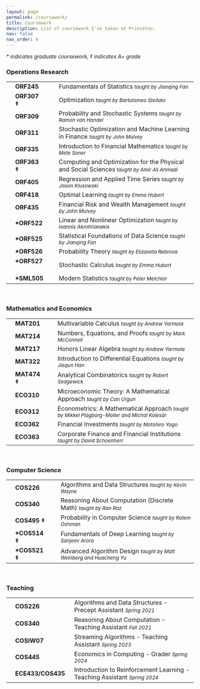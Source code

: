 ```yaml
---
layout: page
permalink: /coursework/
title: Coursework
description: List of coursework I've taken at Princeton.
nav: false
nav_order: 4
---
```


<p> <em> * indicates graduate coursework, &Dagger; indicates A+ grade </em> </p>



<h3>Operations Research</h3>
<table>
<tbody>
<tr>
    <td>
        <br>
    </td>
    <td>
        <span style="font-weight: bold;">ORF245&nbsp;&nbsp;</span>
    </td>
    <td>
    </td>
    <td>
        Fundamentals of Statistics <span style="font-size: 10pt; font-style: italic;">taught by Jianqing Fan</span>
    </td>
</tr>
<tr>
    <td>
        <br>
    </td>
    <td>
        <span style="font-weight: bold;">ORF307 &Dagger;&nbsp;&nbsp;</span>
    </td>
    <td>
    </td>
    <td>
        Optimization <span style="font-size: 10pt; font-style: italic;">taught by Bartolomeo Stellato</span>
    </td>
</tr>
<tr>
    <td>
        <br>
    </td>
    <td>
        <span style="font-weight: bold;">ORF309 &nbsp;&nbsp;</span>
    </td>
    <td>
    </td>
    <td>
        Probability and Stochastic Systems <span style="font-size: 10pt; font-style: italic;">taught by Ramon van Handel</span>
    </td>
</tr>
<tr>
    <td>
        <br>
    </td>
    <td>
        <span style="font-weight: bold;">ORF311 &nbsp;&nbsp;</span>
    </td>
    <td>
    </td>
    <td>
        Stochastic Optimization and Machine Learning in Finance <span style="font-size: 10pt; font-style: italic;">taught by John Mulvey</span>
    </td>
</tr>
<tr>
    <td>
        <br>
    </td>
    <td>
        <span style="font-weight: bold;">ORF335 &nbsp;&nbsp;</span>
    </td>
    <td>
    </td>
    <td>
        Introduction to Financial Mathematics <span style="font-size: 10pt; font-style: italic;">taught by Mete Soner</span>
    </td>
</tr>
<tr>
    <td>
        <br>
    </td>
    <td>
        <span style="font-weight: bold;">ORF363 &Dagger;&nbsp;&nbsp;</span>
    </td>
    <td>
    </td>
    <td>
        Computing and Optimization for the Physical and Social Sciences <span style="font-size: 10pt; font-style: italic;">taught by Amir Ali Ahmadi</span>
    </td>
</tr>
<tr>
    <td>
        <br>
    </td>
    <td>
        <span style="font-weight: bold;">ORF405&nbsp;&nbsp;</span>
    </td>
    <td>
    </td>
    <td>
        Regression and Applied Time Series <span style="font-size: 10pt; font-style: italic;">taught by Jason Klusowski</span>
    </td>
</tr>
<tr>
    <td>
        <br>
    </td>
    <td>
        <span style="font-weight: bold;">ORF418&nbsp;&nbsp;</span>
    </td>
    <td>
    </td>
    <td>
        Optimal Learning <span style="font-size: 10pt; font-style: italic;">taught by Emma Hubert</span>
    </td>
</tr>
<tr>
    <td>
        <br>
    </td>
    <td>
        <span style="font-weight: bold;">ORF435 &nbsp;&nbsp;</span>
    </td>
    <td>
    </td>
    <td>
        Financial Risk and Wealth Management <span style="font-size: 10pt; font-style: italic;">taught by John Mulvey</span>
    </td>
</tr>
<tr>
    <td>
        <br>
    </td>
    <td>
        <span style="font-weight: bold;">*ORF522&nbsp;&nbsp;</span>
    </td>
    <td>
    </td>
    <td>
         Linear and Nonlinear Optimization <span style="font-size: 10pt; font-style: italic;">taught by Ioannis Akrotirianakis</span>
    </td>
</tr>
<tr>
    <td>
        <br>
    </td>
    <td>
        <span style="font-weight: bold;">*ORF525&nbsp;&nbsp;</span>
    </td>
    <td>
    </td>
    <td>
        Statistical Foundations of Data Science <span style="font-size: 10pt; font-style: italic;">taught by Jianqing Fan</span>
    </td>
</tr>
<tr>
    <td>
        <br>
    </td>
    <td>
        <span style="font-weight: bold;">*ORF526&nbsp;&nbsp;</span>
    </td>
    <td>
    </td>
    <td>
        Probability Theory <span style="font-size: 10pt; font-style: italic;">taught by Elizaveta Rebrova</span>
    </td>
</tr>
<tr>
    <td>
        <br>
    </td>
    <td>
        <span style="font-weight: bold;">*ORF527 &nbsp;&nbsp;</span>
    </td>
    <td>
    </td>
    <td>
        Stochastic Calculus <span style="font-size: 10pt; font-style: italic;">taught by Emma Hubert</span>
    </td>
</tr>
<tr>
    <td>
        <br>
    </td>
    <td>
        <span style="font-weight: bold;">*SML505&nbsp;&nbsp;</span>
    </td>
    <td>
    </td>
    <td>
        Modern Statistics <span style="font-size: 10pt; font-style: italic;">taught by Peter Melchior</span>
    </td>
</tr>
</tbody>
</table>

<br>
<h3>Mathematics and Economics</h3>
<table>
<tbody>
<tr>
    <td>
        <br>
    </td>
    <td>
        <span style="font-weight: bold;">MAT201&nbsp;&nbsp;</span>
    </td>
    <td>
    </td>
    <td>
        Multivariable Calculus <span style="font-size: 10pt; font-style: italic;">taught by Andrew Yarmola</span>
    </td>
</tr>
<tr>
    <td>
        <br>
    </td>
    <td>
        <span style="font-weight: bold;">MAT214&nbsp;&nbsp;</span>
    </td>
    <td>
    </td>
    <td>
        Numbers, Equations, and Proofs <span style="font-size: 10pt; font-style: italic;">taught by Mark McConnell</span>
    </td>
</tr>
<tr>
    <td>
        <br>
    </td>
    <td>
        <span style="font-weight: bold;">MAT217&nbsp;&nbsp;</span>
    </td>
    <td>
    </td>
    <td>
       Honors Linear Algebra <span style="font-size: 10pt; font-style: italic;">taught by Andrew Yarmola</span>
    </td>
</tr>
<tr>
    <td>
        <br>
    </td>
    <td>
        <span style="font-weight: bold;">MAT322&nbsp;&nbsp;</span>
    </td>
    <td>
    </td>
    <td>
       Introduction to Differential Equations <span style="font-size: 10pt; font-style: italic;">taught by Jiequn Han</span>
    </td>
</tr>
<tr>
    <td>
        <br>
    </td>
    <td>
        <span style="font-weight: bold;">MAT474 &Dagger;&nbsp;&nbsp;</span>
    </td>
    <td>
    </td>
    <td>
        Analytical Combinatorics <span style="font-size: 10pt; font-style: italic;">taught by Robert Sedgewick</span>
    </td>
</tr>
<tr>
    <td>
        <br>
    </td>
    <td>
        <span style="font-weight: bold;">ECO310&nbsp;&nbsp;</span>
    </td>
    <td>
    </td>
    <td>
        Microeconomic Theory: A Mathematical Approach <span style="font-size: 10pt; font-style: italic;">taught by Can Urgun</span>
    </td>
</tr>
<tr>
    <td>
        <br>
    </td>
    <td>
        <span style="font-weight: bold;">ECO312&nbsp;&nbsp;</span>
    </td>
    <td>
    </td>
    <td>
        Econometrics: A Mathematical Approach <span style="font-size: 10pt; font-style: italic;">taught by Mikkel Plagborg-Moller and Michal Kolesár</span>
    </td>
</tr>
<tr>
    <td>
        <br>
    </td>
    <td>
        <span style="font-weight: bold;">ECO362&nbsp;&nbsp;</span>
    </td>
    <td>
    </td>
    <td>
        Financial Investments <span style="font-size: 10pt; font-style: italic;">taught by Motohiro Yogo</span>
    </td>
</tr>
<tr>
    <td>
        <br>
    </td>
    <td>
        <span style="font-weight: bold;">ECO363&nbsp;&nbsp;</span>
    </td>
    <td>
    </td>
    <td>
        Corporate Finance and Financial Institutions <span style="font-size: 10pt; font-style: italic;">taught by David Schoenherr</span>
    </td>
</tr>

</tbody>
</table>



<br>
<h3>Computer Science</h3>
<table>
<tbody>
<tr>
    <td>
        <br>
    </td>
    <td>
        <span style="font-weight: bold;">COS226&nbsp;&nbsp;</span>
    </td>
    <td>
    </td>
    <td>
        Algorithms and Data Structures <span style="font-size: 10pt; font-style: italic;">taught by Kevin Wayne</span>
    </td>
</tr>
<tr>
    <td>
        <br>
    </td>
    <td>
        <span style="font-weight: bold;">COS340&nbsp;&nbsp;</span>
    </td>
    <td>
    </td>
    <td>
        Reasoning About Computation (Discrete Math) <span style="font-size: 10pt; font-style: italic;">taught by Ran Raz</span>
    </td>
</tr>
<tr>
    <td>
        <br>
    </td>
    <td>
        <span style="font-weight: bold;">COS495 &Dagger;&nbsp;&nbsp;</span>
    </td>
    <td>
    </td>
    <td>
        Probability in Computer Science <span style="font-size: 10pt; font-style: italic;">taught by Rotem Oshman</span>
    </td>
</tr>
<tr>
    <td>
        <br>
    </td>
    <td>
        <span style="font-weight: bold;">*COS514 &Dagger;&nbsp;&nbsp;</span>
    </td>
    <td>
    </td>
    <td>
        Fundamentals of Deep Learning <span style="font-size: 10pt; font-style: italic;">taught by Sanjeev Arora</span>
    </td>
</tr>
<tr>
    <td>
        <br>
    </td>
    <td>
        <span style="font-weight: bold;">*COS521 &Dagger;&nbsp;&nbsp;</span>
    </td>
    <td>
    </td>
    <td>
        Advanced Algorithm Design <span style="font-size: 10pt; font-style: italic;">taught by Matt Weinberg and Huacheng Yu</span>
    </td>
</tr>
</tbody>
</table>

<br>
<h3>Teaching</h3>
<table>
<tbody>
<tr>
    <td>
        <br>
    </td>
    <td>
        <span style="font-weight: bold;">COS226&nbsp;&nbsp;</span>
    </td>
    <td>
        Algorithms and Data Structures - Precept Assistant <span style="font-size: 10pt; font-style: italic;">Spring 2021 </span>
    </td>
</tr>
<tr>
    <td>
        <br>
    </td>
    <td>
        <span style="font-weight: bold;">COS340&nbsp;&nbsp;</span>
    </td>
    <td>
        Reasoning About Computation - Teaching Assistant <span style="font-size: 10pt; font-style: italic;">Fall 2021</span>
    </td>
</tr>
<tr>
    <td>
        <br>
    </td>
    <td>
        <span style="font-weight: bold;">COSIW07&nbsp;&nbsp;</span>
    </td>
    <td>
        Streaming Algorithms - Teaching Assistant <span style="font-size: 10pt; font-style: italic;">Spring 2023</span>
    </td>
</tr>
<tr>
    <td>
        <br>
    </td>
    <td>
        <span style="font-weight: bold;">COS445&nbsp;&nbsp;</span>
    </td>
    <td>
        Economics in Computing - Grader <span style="font-size: 10pt; font-style: italic;">Spring 2024</span>
    </td>
</tr>
<tr>
    <td>
        <br>
    </td>
    <td>
        <span style="font-weight: bold;">ECE433/COS435&nbsp;&nbsp;</span>
    </td>
    <td>
        Introduction to Reinforcement Learning - Teaching Assistant <span style="font-size: 10pt; font-style: italic;">Spring 2024</span>
    </td>
</tr>

</tbody>
</table>
